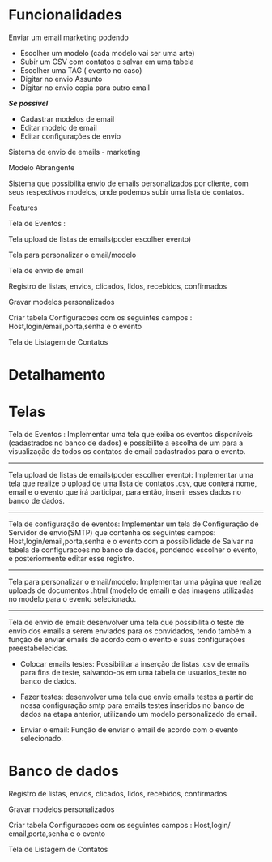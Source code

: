 # Funcionalidades 


Enviar um email marketing podendo 
* Escolher um modelo (cada modelo vai ser uma arte)
* Subir um CSV com contatos e salvar em uma tabela
* Escolher uma TAG ( evento no caso)
* Digitar no envio Assunto
* Digitar no envio copia para outro email


***Se possivel***


* Cadastrar modelos de email
* Editar modelo de email
* Editar configurações de envio



Sistema de envio de emails - marketing

Modelo Abrangente

Sistema que possibilita envio de emails personalizados por cliente, com seus respectivos modelos, onde podemos subir uma lista de contatos.

Features

Tela de Eventos : 

Tela upload de listas de emails(poder escolher evento)

Tela para personalizar o email/modelo
	
Tela de envio de email

Registro de listas, envios, clicados, lidos, recebidos, confirmados

Gravar modelos personalizados	

Criar tabela Configuracoes com os seguintes campos : Host,login/email,porta,senha e o evento

Tela de Listagem de Contatos 



# Detalhamento  


# Telas


Tela de Eventos : Implementar uma tela que exiba os eventos disponíveis (cadastrados no banco de dados) e possibilite a escolha de um para a visualização de todos os contatos de email cadastrados para o evento.

---

Tela upload de listas de emails(poder escolher evento): Implementar uma tela que realize o upload de uma lista de contatos .csv, que conterá nome, email e o evento que irá participar, para então, inserir esses dados no banco de dados. 

---

Tela de configuração de eventos: Implementar um tela de Configuração de Servidor de envio(SMTP) que contenha os seguintes campos: Host,login/email,porta,senha e o evento com a possibilidade de Salvar na tabela de configuracoes no banco de dados, pondendo escolher o evento, e posteriormente editar esse registro. 
		
---

Tela para personalizar o email/modelo: Implementar uma página que realize uploads de documentos .html (modelo de email) e das imagens utilizadas no modelo para o evento selecionado.

---	

Tela de envio de email: desenvolver uma tela que possibilita o teste de envio dos emails a serem enviados para os convidados, tendo também a função de enviar emails de acordo com o evento e suas configurações preestabelecidas.


* Colocar emails testes: Possibilitar a inserção de listas .csv de emails para fins de teste, salvando-os em uma tabela de usuarios_teste no banco de dados. 

* Fazer testes: desenvolver uma tela que envie emails testes a partir de nossa configuração smtp para emails testes inseridos no banco de dados na etapa anterior, utilizando um modelo personalizado de email.

* Enviar o email: Função de enviar o email de acordo com o evento selecionado.


# Banco de dados

Registro de listas, envios, clicados, lidos, recebidos, confirmados


Gravar modelos personalizados

Criar tabela Configuracoes com os seguintes campos : Host,login/
email,porta,senha e o evento

Tela de Listagem de Contatos 
	
